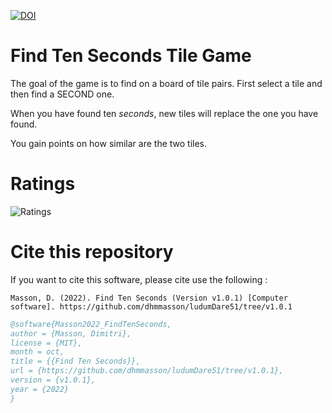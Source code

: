 [![DOI](https://zenodo.org/badge/DOI/10.5281/zenodo.13366421.svg)](https://doi.org/10.5281/zenodo.13366421)
# Find Ten Seconds Tile Game

The goal of the game is to find on a board of tile pairs. 
First select a tile and then find a SECOND one. 

When you have found ten *seconds*, new tiles will replace the one you have found. 

You gain points on how similar are the two tiles.
# Ratings 

![Ratings](https://badges.jaxs.onl/51/find-ten-seconds/badge.svg)

# Cite this repository 

If you want to cite this software, please cite use the following :

```APA
Masson, D. (2022). Find Ten Seconds (Version v1.0.1) [Computer software]. https://github.com/dhmmasson/ludumDare51/tree/v1.0.1
```

```bibtex
@software{Masson2022_FindTenSeconds,
author = {Masson, Dimitri},
license = {MIT},
month = oct,
title = {{Find Ten Seconds}},
url = {https://github.com/dhmmasson/ludumDare51/tree/v1.0.1},
version = {v1.0.1},
year = {2022}
}
```
